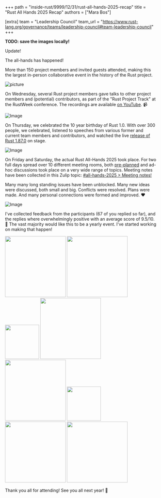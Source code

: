 +++
path = "inside-rust/9999/12/31/rust-all-hands-2025-recap"
title = "Rust All Hands 2025 Recap"
authors = ["Mara Bos"]

[extra]
team = "Leadership Council"
team_url = "https://www.rust-lang.org/governance/teams/leadership-council#team-leadership-council"
+++

**TODO: save the images locally!**

Update!

The all-hands has happened!

More than 150 project members and invited guests attended, making this the largest in-person collaborative event in the history of the Rust project.

![picture](https://github.com/user-attachments/assets/1da0da5c-3cb0-48b5-91ae-6f043550969c)

On Wednesday, several Rust project members gave talks to other project members and (potential) contributors, as part of the "Rust Project Track" at the RustWeek conference. The recordings are available [on YouTube](https://www.youtube.com/playlist?list=PL8Q1w7Ff68DBJsobwUVTr_vbb2MbxisAF). 📹

![Image](https://github.com/user-attachments/assets/b4287c7f-5813-4ec0-bf7f-bde4fd17202d)

On Thursday, we celebrated the 10 year birthday of Rust 1.0. With over 300 people, we celebrated, listened to speeches from various former and current team members and contributors, and watched the live [release of Rust 1.87.0](https://blog.rust-lang.org/2025/05/15/Rust-1.87.0/) on stage.

![Image](https://github.com/user-attachments/assets/c78c208c-a87a-46a3-8ee5-7086bca38b5a)

On Friday and Saturday, the actual Rust All-Hands 2025 took place. For two full days spread over 10 different meeting rooms, both [pre-planned](https://docs.google.com/spreadsheets/d/1G07-f2pwAzEztZMpuxcCW3EWFS1pEX4ShNbsg91Qqjw/edit?gid=0#gid=0) and ad-hoc discussions took place on a very wide range of topics. Meeting notes have been collected in this Zulip topic: [#all-hands-2025 > Meeting notes!](https://rust-lang.zulipchat.com/#narrow/channel/486433-all-hands-2025/topic/Meeting.20notes!/with/518928628)

Many many long standing issues have been unblocked. Many new ideas were discussed, both small and big. Conflicts were resolved. Plans were made. And many personal connections were formed and improved. ❤ 

![Image](https://github.com/user-attachments/assets/7e5c42bc-2cf0-4e15-b69c-450264ef6e1d)

I've collected feedback from the participants (67 of you replied so far), and the replies where overwhelmingly positive with an average score of 9.5/10. 🎉 The vast majority would like this to be a yearly event. I've started working on making that happen!

<p>
<img src="https://github.com/user-attachments/assets/5d5f19e3-0ca6-4ffb-bcd7-3fb6a5f5162c" width="200" />
<img src="https://github.com/user-attachments/assets/147a14be-3f01-43e5-970b-bce779b0d361" width="200" />
<img src="https://github.com/user-attachments/assets/520ac176-5a25-4862-b7b8-acd59eef5210" width="112" />
<img src="https://github.com/user-attachments/assets/a1d21840-ec89-48d4-8a28-88180d0a90b6" width="200" />
<img src="https://github.com/user-attachments/assets/eb6c93fc-6d30-4330-96f1-a4c2a94ec3e3" width="200" />
<img src="https://github.com/user-attachments/assets/c3d65e4d-7861-44d6-9c7b-d7de95d1d954" width="112" />
<img src="https://github.com/user-attachments/assets/01ca577a-57a7-4abf-abcf-63607f410ecf" width="200" />
<img src="https://github.com/user-attachments/assets/25ac4a6e-560e-4876-9d00-48f81717dd65" width="200" />
</p>

Thank you all for attending! See you all next year! 🎊
